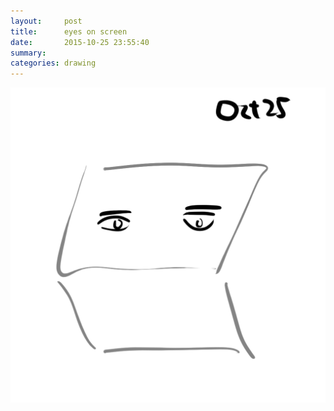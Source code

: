 ```yaml
---
layout:     post
title:      eyes on screen
date:       2015-10-25 23:55:40
summary:    
categories: drawing
---
```

![eyes on screen](/images/_diary/eyes-on-screen.png "too much screen time")
